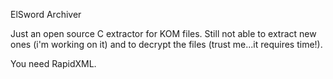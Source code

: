 ElSword Archiver

Just an open source C extractor for KOM files.
Still not able to extract new ones (i'm working on it) and to decrypt the files (trust me...it requires time!).

You need RapidXML.